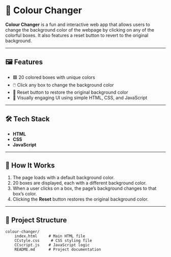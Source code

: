 # 🎨 Colour Changer

**Colour Changer** is a fun and interactive web app that allows users to change the background color of the webpage by clicking on any of the colorful boxes. It also features a reset button to revert to the original background.

---

## 🖼️ Features

- 🟩 20 colored boxes with unique colors
- 🖱️ Click any box to change the background color
- 🔁 Reset button to restore the original background color
- 🌈 Visually engaging UI using simple HTML, CSS, and JavaScript

---

## 🛠️ Tech Stack

- **HTML**
- **CSS**
- **JavaScript**

---

## 🧠 How It Works

1. The page loads with a default background color.
2. 20 boxes are displayed, each with a different background color.
3. When a user clicks on a box, the page’s background changes to that box’s color.
4. Clicking the **Reset** button restores the original background color.

---

## 📂 Project Structure
```
colour-changer/
    index.html     # Main HTML file
    CCstyle.css     # CSS styling file
    CCscript.js    # JavaScript logic
    README.md      # Project documentation
```


